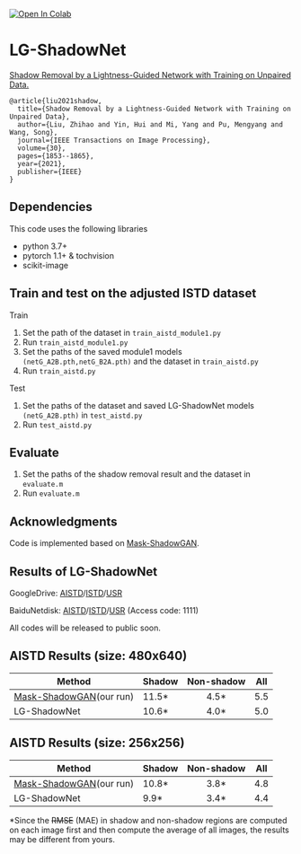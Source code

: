 [![Open In Colab](https://colab.research.google.com/assets/colab-badge.svg)](https://colab.research.google.com/drive/1NnFUTziGJaYjxo3BfZl2ltDK5kw3BZyJ?usp=sharing)

# LG-ShadowNet
[Shadow Removal by a Lightness-Guided Network with Training on Unpaired Data.](https://ieeexplore.ieee.org/document/9318562)

```
@article{liu2021shadow,
  title={Shadow Removal by a Lightness-Guided Network with Training on Unpaired Data},
  author={Liu, Zhihao and Yin, Hui and Mi, Yang and Pu, Mengyang and Wang, Song},
  journal={IEEE Transactions on Image Processing},
  volume={30},
  pages={1853--1865},
  year={2021},
  publisher={IEEE}
}
```

## Dependencies
This code uses the following libraries
- python 3.7+
- pytorch 1.1+ & tochvision
- scikit-image

## Train and test on the adjusted ISTD dataset
Train 
1. Set the path of the dataset in ```train_aistd_module1.py```
2. Run ```train_aistd_module1.py```
3. Set the paths of the saved module1 models ```(netG_A2B.pth,netG_B2A.pth)``` and the dataset in ```train_aistd.py```
4. Run ```train_aistd.py```

Test   
1. Set the paths of the dataset and saved LG-ShadowNet models ```(netG_A2B.pth)``` in ```test_aistd.py```
2. Run ```test_aistd.py```

## Evaluate
1. Set the paths of the shadow removal result and the dataset in ```evaluate.m```
2. Run ```evaluate.m```

## Acknowledgments
Code is implemented based on [Mask-ShadowGAN](https://github.com/xw-hu/Mask-ShadowGAN).


## Results of LG-ShadowNet

GoogleDrive: [AISTD](https://drive.google.com/file/d/1psjWoflIK2tPC0mzMNyp-LYA1QkQeYtK/view?usp=sharing)/[ISTD](https://drive.google.com/file/d/1ET7o43qRFV5xiKyw-qByhw0qFQX0OJ5i/view?usp=sharing)/[USR](https://drive.google.com/file/d/1MagXXnjVRdYG-25J8kq3e4o0ts7fcBMS/view?usp=sharing)

BaiduNetdisk: [AISTD](https://pan.baidu.com/s/18fcRpubDixjHpWegIFiU1A)/[ISTD](https://pan.baidu.com/s/1rXnCGbr87Nc3oUGTVu190g)/[USR](https://pan.baidu.com/s/1QtAdumC_jfDfb-iq7bGZ6g) (Access code: 1111)

All codes will be released to public soon.

## AISTD Results (size: 480x640)
| Method | Shadow | Non-shadow | All |
|------|:-----|:-----:|------|
| [Mask-ShadowGAN](https://github.com/xw-hu/Mask-ShadowGAN)(our run)| 11.5* | 4.5* | 5.5 |
| LG-ShadowNet | 10.6* | 4.0* | 5.0 |

## AISTD Results (size: 256x256) 
| Method | Shadow | Non-shadow | All |
|------|:-----|:-----:|------|
| [Mask-ShadowGAN](https://github.com/xw-hu/Mask-ShadowGAN)(our run)| 10.8* | 3.8* | 4.8 |
| LG-ShadowNet | 9.9* | 3.4* | 4.4 |

*Since the ~~RMSE~~ (MAE) in shadow and non-shadow regions are computed on each image first and then compute the average of all images, the results may be different from yours.
